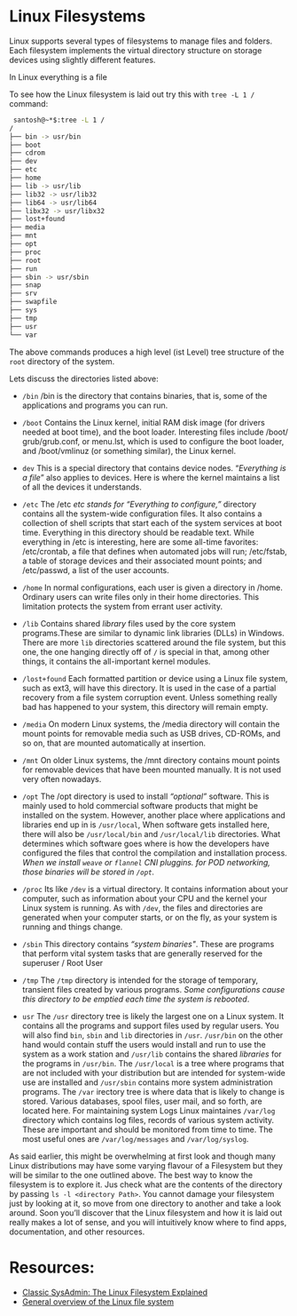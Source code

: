 # Linux Filesystems

Linux supports several types of filesystems to manage files and folders. Each filesystem implements the virtual directory structure on storage
devices using slightly different features.


In Linux everything is a file

To see how the Linux filesystem is laid out try this with `tree -L 1 /` command:

```bash
 santosh@~*$:tree -L 1 /
/
├── bin -> usr/bin
├── boot
├── cdrom
├── dev
├── etc
├── home
├── lib -> usr/lib
├── lib32 -> usr/lib32
├── lib64 -> usr/lib64
├── libx32 -> usr/libx32
├── lost+found
├── media
├── mnt
├── opt
├── proc
├── root
├── run
├── sbin -> usr/sbin
├── snap
├── srv
├── swapfile
├── sys
├── tmp
├── usr
└── var
```

The above commands produces a high level (ist Level) tree structure of the `root` directory of the system.

Lets discuss the directories listed above:

- `/bin`
/bin is the directory that contains binaries, that is, some of the applications and programs you can run.

- `/boot`
Contains the Linux kernel, initial RAM disk image (for drivers needed at boot time), and the boot loader. Interesting files include /boot/
grub/grub.conf, or menu.lst, which is used to configure the boot loader, and /boot/vmlinuz (or something similar), the Linux kernel.


- `dev`
This is a special directory that contains device nodes. “*Everything is a file*” also applies to devices. Here is where the kernel maintains a list
of all the devices it understands.

- `/etc`
The /etc *etc stands for “Everything to configure,”* directory contains all the system-wide configuration files. It also contains a collection of shell scripts that start each of the system services at boot time. Everything in this directory should be readable text. While everything in /etc is interesting, here are some all-time
favorites: /etc/crontab, a file that defines when automated jobs will run; /etc/fstab, a table of storage devices and their associated mount
points; and /etc/passwd, a list of the user accounts.

- `/home`
In normal configurations, each user is given a directory in /home. Ordinary users can write files only in their home directories. This limitation protects the system from errant user activity. 

- `/lib`
Contains shared *library* files used by the core system programs.These are similar to dynamic link libraries (DLLs) in Windows. There are more `lib` directories scattered around the file system, but this one, the one hanging directly off of `/` is special in that, among other things, it contains the all-important kernel modules. 

- `/lost+found`
Each formatted partition or device using a Linux file system, such as ext3, will have this directory. It is used in the case of a partial recovery from a file system corruption event. Unless something really bad has happened to your system, this directory will remain empty.

- `/media`
On modern Linux systems, the /media directory will contain the mount points for removable media such as USB drives, CD-ROMs, and so on, that are mounted automatically at insertion.

- `/mnt`
On older Linux systems, the /mnt directory contains mount points for removable devices that have been mounted manually.  It is not used very often nowadays.

- `/opt`
The /opt directory is used to install *“optional”* software. This is mainly used to hold commercial software products that might be installed on the system. However, another place where applications and libraries end up in is `/usr/local`, When software gets installed here, there will also be `/usr/local/bin` and `/usr/local/lib` directories. What determines which software goes where is how the developers have configured the files that control the compilation and installation process.
*When we install `weave` or `flannel` CNI pluggins. for POD networking, those binaries will be stored in `/opt`.*

- `/proc`
Its like `/dev` is a virtual directory. It contains information about your computer, such as information about your CPU and the kernel your Linux system is running. As with `/dev`, the files and directories are generated when your computer starts, or on the fly, as your system is running and things change.

- `/sbin`
This directory contains *“system binaries"*. These are programs that perform vital system tasks that are generally reserved for the superuser / Root User

- `/tmp`
The `/tmp` directory is intended for the storage of temporary, transient files created by various programs. *Some configurations cause this directory to be emptied each time the system is rebooted*.

- `usr`
The `/usr` directory tree is likely the largest one on a Linux system. It contains all the programs and support files used by regular users. You will also find `bin`, `sbin` and `lib` directories in `/usr`. `/usr/bin` on the other hand would contain stuff the users would install and run to use the system as a work station and `/usr/lib` contains the shared *libraries* for the programs in `/usr/bin`.  The `/usr/local` is a tree where programs that are not included with your distribution but are intended for system-wide use are installed and `/usr/sbin` contains more system administration programs. The `/var` irectory tree is where data that is likely to change
is stored. Various databases, spool files, user mail, and so forth, are located here. For maintaining system Logs Linux maintaines `/var/log` directory which contains log files, records of various system activity. These are important and should be monitored from time to time. The most useful ones are `/var/log/messages` and `/var/log/syslog`.

As said earlier, this might be overwhelming at first look and though many Linux distributions may have some varying flavour of a Filesystem but they will be similar to the one outlined above. The best way to know the filesystem is to explore it. Jus check what are the contents of the directory by passing `ls -l <directory Path>`. You cannot damage your filesystem just by looking at it, so move from one directory to another and take a look around. Soon you’ll discover that the Linux filesystem and how it is laid out really makes a lot of sense, and you will intuitively know where to find apps, documentation, and other resources. 

# Resources:
- [Classic SysAdmin: The Linux Filesystem Explained](https://www.linuxfoundation.org/blog/blog/classic-sysadmin-the-linux-filesystem-explained)
- [General overview of the Linux file system](https://tldp.org/LDP/intro-linux/html/sect_03_01.html)
